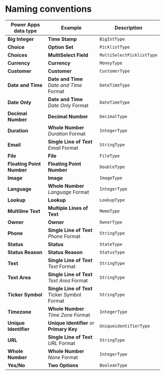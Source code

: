 # Naming conventions

| Power Apps data type   | Example                | Description        |
|------------------------|------------------------|--------------------|
| **Big Integer**        | **Time Stamp**         | `BigIntType`       |
| **Choice**             | **Option Set**         | `PicklistType`     |
| **Choices**            | **MultiSelect Field**  | `MultiSelectPicklistType` |
| **Currency**           | **Currency**           | `MoneyType`        |
| **Customer**           | **Customer**           | `CustomerType`     |
| **Date and Time**      | **Date and Time**<br>*Date and Time* Format | `DateTimeType`     |
| **Date Only**          | **Date and Time**<br>*Date Only* Format | `DateTimeType`     |
| **Decimal Number**     | **Decimal Number**     | `DecimalType`      |
| **Duration**           | **Whole Number**<br>*Duration* Format | `IntegerType`      |
| **Email**              | **Single Line of Text**<br>*Email* Format | `StringType`       |
| **File**               | **File**               | `FileType`         |
| **Floating Point Number** | **Floating Point Number** | `DoubleType`   |
| **Image**              | **Image**              | `ImageType`        |
| **Language**           | **Whole Number**<br>*Language* Format | `IntegerType`      |
| **Lookup**             | **Lookup**             | `LookupType`       |
| **Multiline Text**     | **Multiple Lines of Text** | `MemoType`      |
| **Owner**              | **Owner**              | `OwnerType`        |
| **Phone**              | **Single Line of Text**<br>*Phone* Format | `StringType`       |
| **Status**             | **Status**             | `StateType`        |
| **Status Reason**      | **Status Reason**      | `StatusType`       |
| **Text**               | **Single Line of Text**<br>*Text* Format | `StringType`       |
| **Text Area**          | **Single Line of Text**<br>*Text Area* Format | `StringType`       |
| **Ticker Symbol**      | **Single Line of Text**<br>Ticker Symbol Format | `StringType`       |
| **Timezone**           | **Whole Number**<br>*Time Zone* Format | `IntegerType`      |
| **Unique Identifier**  | **Unique Identifier** or **Primary Key** | `UniqueidentifierType` |
| **URL**                | **Single Line of Text**<br>*URL* Format | `StringType`       |
| **Whole Number**       | **Whole Number**<br>*None* Format | `IntegerType`      |
| **Yes/No**             | **Two Options**        | `BooleanType`      |
